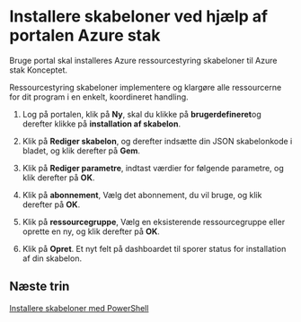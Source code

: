 <properties
    pageTitle="Installere skabeloner ved hjælp af portal Azure stablede | Microsoft Azure"
    description="Lær at bruge portalen Azure stak til at installere skabeloner."
    services="azure-stack"
    documentationCenter=""
    authors="HeathL17"
    manager="byronr"
    editor=""/>

<tags
    ms.service="azure-stack"
    ms.workload="na"
    ms.tgt_pltfrm="na"
    ms.devlang="na"
    ms.topic="article"
    ms.date="09/26/2016"
    ms.author="helaw"/>

# <a name="deploy-templates-using-the-azure-stack-portal"></a>Installere skabeloner ved hjælp af portalen Azure stak

Bruge portal skal installeres Azure ressourcestyring skabeloner til Azure stak Konceptet.

Ressourcestyring skabeloner implementere og klargøre alle ressourcerne for dit program i en enkelt, koordineret handling.

1.  Log på portalen, klik på **Ny**, skal du klikke på **brugerdefineret**og derefter klikke på **installation af skabelon**.

2.  Klik på **Rediger skabelon**, og derefter indsætte din JSON skabelonkode i bladet, og klik derefter på **Gem**.

3.  Klik på **Rediger parametre**, indtast værdier for følgende parametre, og klik derefter på **OK**.

4.  Klik på **abonnement**, Vælg det abonnement, du vil bruge, og klik derefter på **OK**.

5.  Klik på **ressourcegruppe**, Vælg en eksisterende ressourcegruppe eller oprette en ny, og klik derefter på **OK**.

6.  Klik på **Opret**. Et nyt felt på dashboardet til sporer status for installation af din skabelon.

## <a name="next-steps"></a>Næste trin

[Installere skabeloner med PowerShell](azure-stack-deploy-template-powershell.md)
